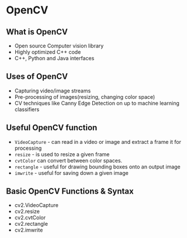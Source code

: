 # OpenCV

## What is OpenCV

- Open source Computer vision library
- Highly optimized C++ code
- C++, Python and Java interfaces

## Uses of OpenCV

- Capturing video/image streams
- Pre-processing of images(resizing, changing color space)
- CV techniques like Canny Edge Detection on up to machine learning classifiers

## Useful OpenCV function

- `VideoCapture` - can read in a video or image and extract a frame it for processing
- `resize` - is used to resize a given frame
- `cvtColor` can convert between color spaces.
- `rectangle` - useful for drawing bounding boxes onto an output image
- `imwrite` - useful for saving down a given image

## Basic OpenCV Functions & Syntax

- cv2.VideoCapture
- cv2.resize
- cv2.cvtColor
- cv2.rectangle
- cv2.imwrite
